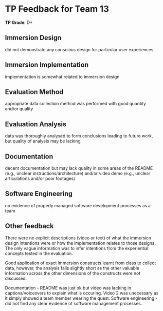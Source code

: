 # TP Feedback for Team 13
                                        
**TP Grade**: D+
                                        
## Immersion Design
did not demonstrate any conscious design for particular user experiences
                                        
## Immersion Implementation
implementation is somewhat related to immersion design
                                        
## Evaluation Method
appropriate data collection method was performed with good quantity and/or quality
                                        
## Evaluation Analysis
data was thoroughly analysed to form conclusions leading to future work, but quality of analysis may be lacking
                                        
## Documentation
decent documentation but may lack quality in some areas of the README (e.g., unclear instructions/architecture) and/or video demo (e.g., unclear articulations and/or poor footages)
                                        
## Software Engineering
no evidence of properly managed software development processes as a team
                                        
## Other feedback
There were no explicit descriptions (video or text) of what the immersion design intentions were or how the implementation relates to those designs. The only vague information was to infer intentions from the experiential concepts tested in the evaluation.

Good application of exact immersion constructs learnt from class to collect data, however, the analysis falls slightly short as the other valuable information across the other dimensions of the constructs were not discussed.

Documentation - README was just ok but video was lacking in captions/voiceovers to explain what is occuring. Video 2 was unecessary as it simply showed a team member wearing the quest.
Software engineering - did not find any clear evidence of software management processes.